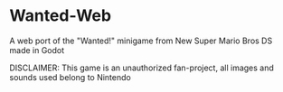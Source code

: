 # Wanted-Web
A web port of the "Wanted!" minigame from New Super Mario Bros DS made in Godot

DISCLAIMER: This game is an unauthorized fan-project, all images and sounds used belong to Nintendo
